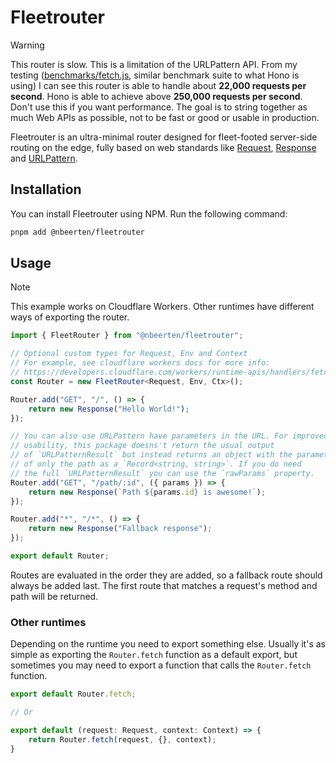 # Fleetrouter

> [!WARNING]
> This router is slow. This is a limitation of the URLPattern API. From my testing ([benchmarks/fetch.js](https://github.com/nbeerten/fleetrouter/tree/main/benchmarks), similar benchmark suite to what Hono is using) I can see this router is able to handle about **22,000 requests per second**.
> Hono is able to achieve above **250,000 requests per second**. Don't use this if you want performance.
> The goal is to string together as much Web APIs as possible, not to be fast or good or usable in production.

Fleetrouter is an ultra-minimal router designed for fleet-footed server-side routing on the edge, fully based on web standards like [Request](https://developer.mozilla.org/en-US/docs/Web/API/Request), [Response](https://developer.mozilla.org/en-US/docs/Web/API/Response) and [URLPattern](https://developer.mozilla.org/en-US/docs/Web/API/URLPattern).

## Installation

You can install Fleetrouter using NPM. Run the following command:

```sh
pnpm add @nbeerten/fleetrouter
```

## Usage

> [!NOTE]
> This example works on Cloudflare Workers. Other runtimes have different ways of exporting the router.

```ts
import { FleetRouter } from "@nbeerten/fleetrouter";

// Optional custom types for Request, Env and Context
// For example, see cloudflare workers docs for more info:
// https://developers.cloudflare.com/workers/runtime-apis/handlers/fetch/#background
const Router = new FleetRouter<Request, Env, Ctx>();

Router.add("GET", "/", () => {
    return new Response("Hello World!");
});

// You can also use URLPattern have parameters in the URL. For improved
// usability, this package doesns't return the usual output
// of `URLPatternResult` but instead returns an object with the parameters
// of only the path as a `Record<string, string>`. If you do need 
// the full `URLPatternResult` you can use the `rawParams` property.
Router.add("GET", "/path/:id", ({ params }) => {
    return new Response(`Path ${params.id} is awesome!`);
});

Router.add("*", "/*", () => {
    return new Response("Fallback response");
});

export default Router;
```

Routes are evaluated in the order they are added, so a fallback route should always be added last. The first route that matches a request's method and path will be returned.

### Other runtimes

Depending on the runtime you need to export something else. Usually it's as simple as exporting the `Router.fetch` function as a default export, but sometimes you may need to export a function that calls the `Router.fetch` function.

```ts
export default Router.fetch;

// Or

export default (request: Request, context: Context) => {
    return Router.fetch(request, {}, context);
}
```
